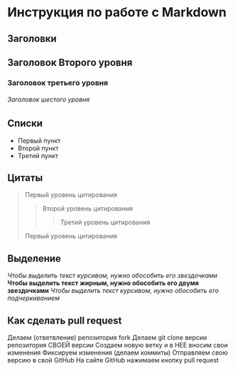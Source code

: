 # Инструкция по работе с Markdown

## Заголовки
##  Заголовок Второго уровня
### Заголовок третьего уровня
###### Заголовок шестого уровня

## Списки
* Первый пункт
* Второй пункт
* Третий пункт

## Цитаты
> Первый уровень цитирования
>> Второй уровень цитирования
>>> Третий уровень цитирования
>
>Первый уровень цитирования

## Выделение
*Чтобы выделить текст курсивом, нужно обособить его звездочками*
**Чтобы выделить текст жирным, нужно обособить его двумя звездочками**
_Чтобы выделить текст курсивом, нужно обособить его подчеркиванием_

## Как сделать pull request
Делаем   (ответвление) репозитория fork
Делаем git clone   версии репозитория СВОЕЙ версии
Создаем новую ветку и в НЕЕ вносим свои изменения
Фиксируем изменения (делаем коммиты)
Отправляем свою версию в свой GitHub
На сайте GitHub нажимаем кнопку pull request